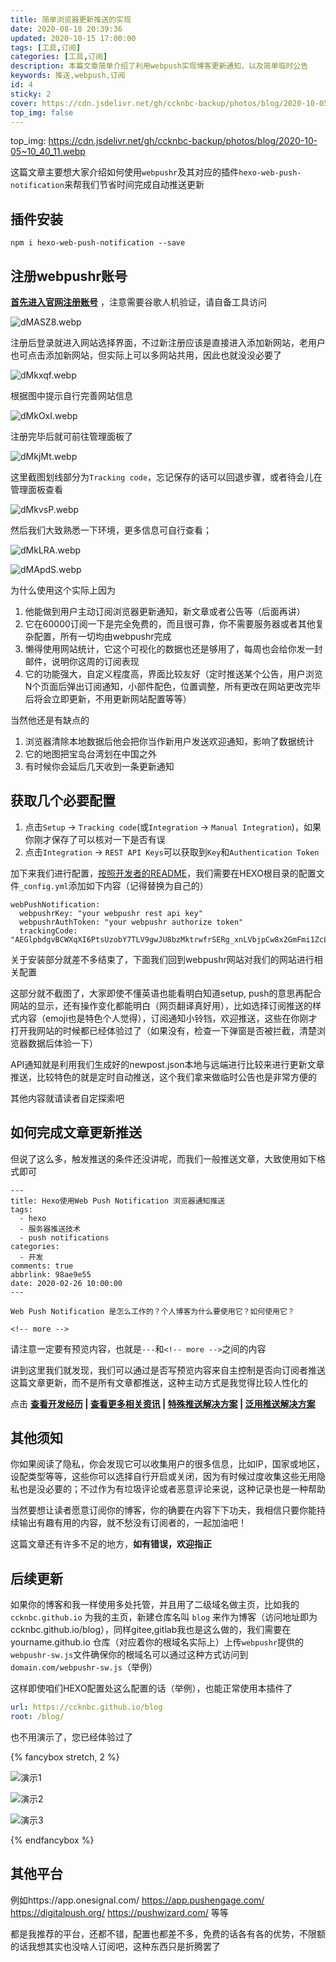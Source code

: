 ```yaml
---
title: 简单浏览器更新推送的实现
date: 2020-08-18 20:39:36
updated: 2020-10-15 17:00:00
tags: [工具,订阅]
categories: [工具,订阅]
description: 本篇文章简单介绍了利用webpush实现博客更新通知，以及简单临时公告
keywords: 推送,webpush,订阅
id: 4
sticky: 2
cover: https://cdn.jsdelivr.net/gh/ccknbc-backup/photos/blog/2020-10-05~10_40_11.webp
top_img: false
---
```

top_img: https://cdn.jsdelivr.net/gh/ccknbc-backup/photos/blog/2020-10-05~10_40_11.webp

这篇文章主要想大家介绍如何使用`webpushr`及其对应的插件`hexo-web-push-notification`来帮我们节省时间完成自动推送更新

<!-- more -->

## 插件安装

```
npm i hexo-web-push-notification --save
```
## 注册webpushr账号

**[首先进入官网注册账号](https://app.webpushr.com/)** ，注意需要谷歌人机验证，请自备工具访问

![dMASZ8.webp](https://cdn.jsdelivr.net/gh/ccknbc-backup/photos/blog/2020-10-15~17_18_02.webp)

注册后登录就进入网站选择界面，不过新注册应该是直接进入添加新网站，老用户也可点击添加新网站，但实际上可以多网站共用，因此也就没没必要了

![dMkxqf.webp](https://cdn.jsdelivr.net/gh/ccknbc-backup/photos/blog/2020-10-15~17_18_24.webp)

根据图中提示自行完善网站信息

![dMkOxI.webp](https://cdn.jsdelivr.net/gh/ccknbc-backup/photos/blog/2020-10-15~17_18_36.webp)

注册完毕后就可前往管理面板了

![dMkjMt.webp](https://cdn.jsdelivr.net/gh/ccknbc-backup/photos/blog/2020-10-15~17_18_55.webp)

这里截图划线部分为`Tracking code`，忘记保存的话可以回退步骤，或者待会儿在管理面板查看

![dMkvsP.webp](https://cdn.jsdelivr.net/gh/ccknbc-backup/photos/blog/2020-10-15~17_19_06.webp)

然后我们大致熟悉一下环境，更多信息可自行查看；

![dMkLRA.webp](https://cdn.jsdelivr.net/gh/ccknbc-backup/photos/blog/2020-10-15~17_19_18.webp)

![dMApdS.webp](https://cdn.jsdelivr.net/gh/ccknbc-backup/photos/blog/2020-10-15~17_19_36.webp)

为什么使用这个实际上因为

1. 他能做到用户主动订阅浏览器更新通知，新文章或者公告等（后面再讲）
2. 它在60000订阅一下是完全免费的，而且很可靠，你不需要服务器或者其他复杂配置，所有一切均由webpushr完成
3. 懒得使用网站统计，它这个可视化的数据也还是够用了，每周也会给你发一封邮件，说明你这周的订阅表现
4. 它的功能强大，自定义程度高，界面比较友好（定时推送某个公告，用户浏览N个页面后弹出订阅通知，小部件配色，位置调整，所有更改在网站更改完毕后将会立即更新，不用更新网站配置等等）

当然他还是有缺点的
1. 浏览器清除本地数据后他会把你当作新用户发送欢迎通知，影响了数据统计
2. 它的地图把宝岛台湾划在中国之外
3. 有时候你会延后几天收到一条更新通知

## 获取几个必要配置

1. 点击`Setup` -> `Tracking code`(或`Integration` -> `Manual Integration`)，如果你刚才保存了可以核对一下是否有误
2. 点击`Integration` -> `REST API Keys`可以获取到`Key`和`Authentication Token`

加下来我们进行配置，[按照开发者的README](https://github.com/glazec/hexo-web-push-notification)，我们需要在HEXO根目录的配置文件`_config.yml`添加如下内容（记得替换为自己的）

```
webPushNotification:
  webpushrKey: "your webpushr rest api key"
  webpushrAuthToken: "your webpushr authorize token"
  trackingCode: "AEGlpbdgvBCWXqXI6PtsUzobY7TLV9gwJU8bzMktrwfrSERg_xnLVbjpCw8x2GmFmi1ZcLTz0ni6OnX5MAwoM88"
```

关于安装部分就差不多结束了，下面我们回到webpushr网站对我们的网站进行相关配置

这部分就不截图了，大家即使不懂英语也能看明白知道setup, push的意思再配合网站的显示，还有操作变化都能明白（网页翻译真好用），比如选择订阅推送的样式内容（emoji也是特色个人觉得），订阅通知小铃铛，欢迎推送，这些在你刚才打开我网站的时候都已经体验过了（如果没有，检查一下弹窗是否被拦截，清楚浏览器数据后体验一下）

API通知就是利用我们生成好的newpost.json本地与远端进行比较来进行更新文章推送，比较特色的就是定时自动推送，这个我们拿来做临时公告也是非常方便的

其他内容就请读者自定探索吧

## 如何完成文章更新推送

但说了这么多，触发推送的条件还没讲呢，而我们一般推送文章，大致使用如下格式即可
```
---
title: Hexo使用Web Push Notification 浏览器通知推送
tags:
  - hexo
  - 服务器推送技术
  - push notifications
categories:
  - 开发
comments: true
abbrlink: 98ae9e55
date: 2020-02-26 10:00:00
---

Web Push Notification 是怎么工作的？个人博客为什么要使用它？如何使用它？

<!-- more -->
```
请注意一定要有预览内容，也就是`---`和`<!-- more -->`之间的内容

讲到这里我们就发现，我们可以通过是否写预览内容来自主控制是否向订阅者推送这篇文章更新，而不是所有文章都推送，这种主动方式是我觉得比较人性化的

点击 **[查看开发经历](https://www.inevitable.tech/posts/a1b574bb/) | [查看更多相关资讯](https://www.inevitable.tech/posts/98ae9e55/) | [特殊推送解决方案](https://www.inevitable.tech/posts/afd56cf2/) | [泛用推送解决方案](https://www.inevitable.tech/posts/a1b574bb/)**

##  其他须知

你如果阅读了隐私，你会发现它可以收集用户的很多信息，比如IP，国家或地区，设配类型等等，这些你可以选择自行开启或关闭，因为有时候过度收集这些无用隐私也是没必要的；不过作为有垃圾评论或者恶意评论来说，这种记录也是一种帮助

当然要想让读者愿意订阅你的博客，你的确要在内容下下功夫，我相信只要你能持续输出有趣有用的内容，就不愁没有订阅者的，一起加油吧！

这篇文章还有许多不足的地方，**如有错误，欢迎指正**

## 后续更新

如果你的博客和我一样使用多处托管，并且用了二级域名做主页，比如我的 `ccknbc.github.io` 为我的主页，新建仓库名叫 `blog` 来作为博客（访问地址即为ccknbc.github.io/blog），同样gitee,gitlab我也是这么做的，我们需要在yourname.github.io 仓库（对应着你的根域名实际上）上传`webpushr`提供的`webpushr-sw.js`文件确保你的根域名可以通过这种方式访问到 `domain.com/webpushr-sw.js`（举例）

这样即使咱们HEXO配置处这么配置的话（举例），也能正常使用本插件了
```yaml
url: https://ccknbc.github.io/blog
root: /blog/
```

也不用演示了，您已经体验过了

{% fancybox stretch, 2 %}

![演示1](https://cdn.jsdelivr.net/gh/ccknbc-backup/photos/blog/2020-10-15~16_50_48.webp)

![演示2](https://cdn.jsdelivr.net/gh/ccknbc-backup/photos/blog/2020-10-15~16_54_12.webp)

![演示3](https://cdn.jsdelivr.net/gh/ccknbc-backup/photos/blog/2020-10-15~16_56_25.webp)

{% endfancybox %}

## 其他平台

例如https://app.onesignal.com/ https://app.pushengage.com/ https://digitalpush.org/ https://pushwizard.com/ 等等

都是我推荐的平台，还都不错，配置也都差不多，免费的话各有各的优势，不限额的话我想其实也没啥人订阅吧，这种东西只是折腾罢了